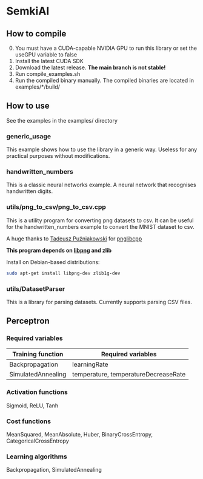 # SemkiAI

## How to compile

0. You must have a CUDA-capable NVIDIA GPU to run this library or set the useGPU variable to false
1. Install the latest CUDA SDK
2. Download the latest release. **The main branch is not stable!**
3. Run compile_examples.sh
4. Run the compiled binary manually. The compiled binaries are located in examples/*/build/

## How to use

See the examples in the examples/ directory

### generic_usage

This example shows how to use the library in a generic way. Useless for any practical purposes without modifications.

### handwritten_numbers

This is a classic neural networks example. A neural network that recognises handwritten digits.

### utils/png_to_csv/png_to_csv.cpp

This is a utility program for converting png datasets to csv. It can be useful for the handwritten_numbers example to convert the MNIST dataset to csv.

A huge thanks to [Tadeusz Puźniakowski](https://github.com/pantadeusz) for [pnglibcpp](https://github.com/pantadeusz/pnglibcpp)

**This program depends on [libpng](http://www.libpng.org/pub/png/libpng.html) and zlib**

Install on Debian-based distributions:
```bash
sudo apt-get install libpng-dev zlib1g-dev
```

### utils/DatasetParser

This is a library for parsing datasets. Currently supports parsing CSV files.

## Perceptron

### Required variables

| Training function | Required variables |
| --- | --- |
| Backpropagation | learningRate |
| SimulatedAnnealing | temperature, temperatureDecreaseRate |

### Activation functions

Sigmoid, ReLU, Tanh

### Cost functions

MeanSquared, MeanAbsolute, Huber, BinaryCrossEntropy, CategoricalCrossEntropy

### Learning algorithms

Backpropagation, SimulatedAnnealing
